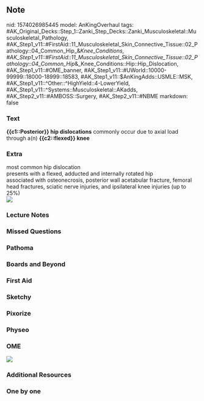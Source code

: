 ## Note
nid: 1574026985445
model: AnKingOverhaul
tags: #AK_Original_Decks::Step_1::Zanki_Step_Decks::Zanki_Musculoskeletal::Musculoskeletal_Pathology, #AK_Step1_v11::#FirstAid::11_Musculoskeletal_Skin_Connective_Tissue::02_Pathology::04_Common_Hip_&_Knee_Conditions, #AK_Step1_v11::#FirstAid::11_Musculoskeletal_Skin_Connective_Tissue::02_Pathology::04_Common_Hip_&_Knee_Conditions::Hip::Hip_Dislocation, #AK_Step1_v11::#OME_banner, #AK_Step1_v11::#UWorld::10000-99999::18000-18999::18583, #AK_Step1_v11::$AnKingAdds::USMLE::MSK, #AK_Step1_v11::^Other::^HighYield::4-LowerYield, #AK_Step1_v11::^Systems::Musculoskeletal::AKadds, #AK_Step2_v11::#AMBOSS::Surgery, #AK_Step2_v11::#NBME
markdown: false

### Text
<b>{{c1::Posterior}} hip dislocations</b> commonly occur due to
axial load through a(n) <b>{{c2::flexed}} knee</b>

### Extra
<div>
  most common hip dislocation
</div>
<div>
  presents with a flexed, adducted and internally rotated hip
</div>
<div>
  associated with osteonecrosis, posterior wall acetabular
  fracture, femoral head fractures, sciatic nerve injuries, and
  ipsilateral knee injuries (up to 25%)
</div>
<div><img src=
"paste-078854290df36adfe6819571f0aba828e3262626.jpg"></div>

### Lecture Notes


### Missed Questions


### Pathoma


### Boards and Beyond


### First Aid


### Sketchy


### Pixorize


### Physeo


### OME
<div class="ome-widget">
  <a href="https://onlinemeded.org?ref=anki"><img src=
  "_OME_AnkiFlashcards_General_3.png"></a>
</div>

### Additional Resources


### One by one

